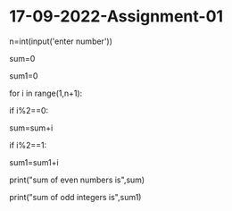 # 17-09-2022-Assignment-01
n=int(input('enter number'))

sum=0

sum1=0

for i in range(1,n+1):

if i%2==0:

sum=sum+i

if i%2==1:

sum1=sum1+i

print("sum of even numbers is",sum)

print("sum of odd integers is",sum1)

  
